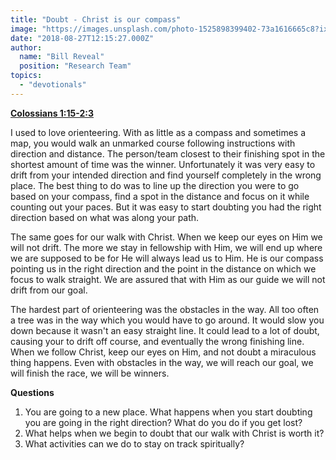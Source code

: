 ```yaml
---
title: "Doubt - Christ is our compass"
image: "https://images.unsplash.com/photo-1525898399402-73a1616665c8?ixlib=rb-0.3.5&ixid=eyJhcHBfaWQiOjEyMDd9&s=d289845db09034f9d85e17177adeef92&auto=format&fit=crop&w=700&q=80"
date: "2018-08-27T12:15:27.000Z"
author:
  name: "Bill Reveal"
  position: "Research Team"
topics:
  - "devotionals"
---
```

**[Colossians 1:15-2:3](https://www.biblegateway.com/passage/?search=Colossians1:15-2:3)**

I used to love orienteering. With as little as a compass and sometimes a map, you would walk an unmarked course following instructions with direction and distance. The person/team closest to their finishing spot in the shortest amount of time was the winner. Unfortunately it was very easy to drift from your intended direction and find yourself completely in the wrong place. The best thing to do was to line up the direction you were to go based on your compass, find a spot in the distance and focus on it while counting out your paces. But it was easy to start doubting you had the right direction based on what was along your path.

The same goes for our walk with Christ. When we keep our eyes on Him we will not drift. The more we stay in fellowship with Him, we will end up where we are supposed to be for He will always lead us to Him. He is our compass pointing us in the right direction and the point in the distance on which we focus to walk straight. We are assured that with Him as our guide we will not drift from our goal.

The hardest part of orienteering was the obstacles in the way. All too often a tree was in the way which you would have to go around. It would slow you down because it wasn't an easy straight line. It could lead to a lot of doubt, causing your to drift off course, and eventually the wrong finishing line. When we follow Christ, keep our eyes on Him, and not doubt a miraculous thing happens. Even with obstacles in the way, we will reach our goal, we will finish the race, we will be winners.

**Questions**
1. You are going to a new place. What happens when you start doubting you are going in the right direction? What do you do if you get lost?
2. What helps when we begin to doubt that our walk with Christ is worth it?
3. What activities can we do to stay on track spiritually?